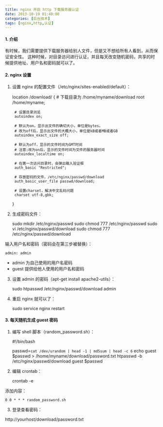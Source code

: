 ```yaml
---
title: nginx 开启 http 下载服务器认证
date: 2013-10-19 01:40:00
categories: [后台技术]
tags: [nginx,http,认证]
---
```


#### 1. 介绍

有时候，我们需要提供下载服务器给别人文件，但是又不想给所有人看到，从而保证安全性。
这种时候，对目录访问进行认证，并且每天改变随机密码，共享的时候提供地址、用户名和密码就可以了。

#### 2. nginx 设置

1) 设置 nginx 的配置文件（/etc/nginx/sites-enabled/default）：

    location /download/ {
        # 下载目录为 /home/myname/download
        root /home/myname;
        
        # 设置目录浏览
        autoindex on; 
        
        # 默认为on，显示出文件的确切大小，单位是bytes。 
        # 改为off后，显示出文件的大概大小，单位是kB或者MB或者GB 
        autoindex_exact_size off;
        
        # 默认为off，显示的文件时间为GMT时间
        # 注意:改为on后，显示的文件时间为文件的服务器时间 
        autoindex_localtime on;
        
        # 在第一次访问目录时，会弹出输入验证框
        auth_basic "Restricted";
        
        # 存放密码的文件，/etc/nginx/passwd/download
        auth_basic_user_file passwd/download;
        
        # 设置charset，解决中文乱码问题
        charset utf-8,gbk;
    }
    
2) 生成密码文件：

    sudo mkdir /etc/nginx/passwd
    sudo chmod 777 /etc/nginx/passwd
    sudo vi /etc/nginx/passwd/download
    sudo chmod 777 /etc/nginx/passwd/download
    
输入用户名和密码（密码会在第三步被替换）：

    admin: admin
    
* admin 为自己使用的用户名密码
* guest 提供给他人使用的用户名和密码

3) 设置 admin 的密码（apt-get install apache2-utils）：

    sudo htpasswd /etc/nginx/passwd/download admin
    
4) 重启 nginx 就可以了：

    sudo service nginx restart
    
#### 3. 每天随机生成 guest 密码

1) 编写 shell 脚本（random_password.sh）：

    #!/bin/bash

    passwd=`cat /dev/urandom | head -1 | md5sum | head -c 6`
    echo guest $passwd > /home/myname/download/password.txt
    htpasswd -b /etc/nginx/passwd/download guest $passwd
    
2) 编辑 crontab：

    crontab -e
    
添加内容：

    0 0 * * * random_password.sh
    
3) 登录查看密码：

http://yourhost/download/password.txt